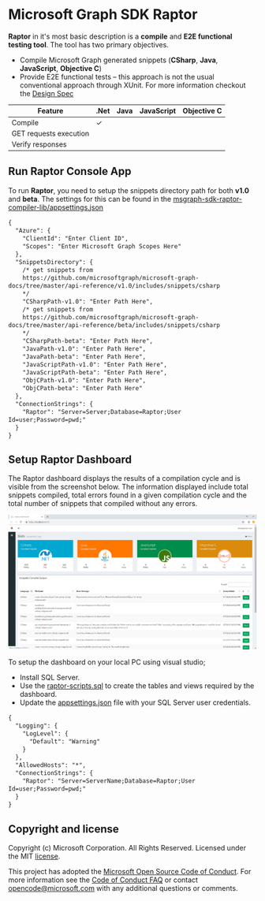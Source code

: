# Microsoft Graph SDK Raptor

**Raptor** in it's most basic description is a **compile** and **E2E functional testing tool**. The tool has two primary objectives.

- Compile Microsoft Graph generated snippets (**CSharp**, **Java**, **JavaScript**, **Objective C**)
- Provide E2E functional tests – this approach is not the usual conventional approach through XUnit. For more information checkout the [Design Spec](msgraph-sdk-raptor-design-spec.md)

Feature| .Net | Java | JavaScript | Objective C |  
|--|--|--|--|--|
 Compile                           |✓| | | |
 GET requests execution            | | | | |
 Verify responses                  | | | | |

## Run Raptor Console App
To run **Raptor**, you need to setup the snippets directory path for both **v1.0** and **beta**. The settings for this can be found in the [msgraph-sdk-raptor-compiler-lib/appsettings.json](msgraph-sdk-raptor-compiler-lib/appsettings.json)

```
{
  "Azure": {
    "ClientId": "Enter Client ID",
    "Scopes": "Enter Microsoft Graph Scopes Here"
  },
  "SnippetsDirectory": {
    /* get snippets from
    https://github.com/microsoftgraph/microsoft-graph-docs/tree/master/api-reference/v1.0/includes/snippets/csharp
    */
    "CSharpPath-v1.0": "Enter Path Here",
    /* get snippets from 
    https://github.com/microsoftgraph/microsoft-graph-docs/tree/master/api-reference/beta/includes/snippets/csharp 
    */
    "CSharpPath-beta": "Enter Path Here",
    "JavaPath-v1.0": "Enter Path Here",
    "JavaPath-beta": "Enter Path Here",
    "JavaScriptPath-v1.0": "Enter Path Here",
    "JavaScriptPath-beta": "Enter Path Here",
    "ObjCPath-v1.0": "Enter Path Here",
    "ObjCPath-beta": "Enter Path Here"
  },
  "ConnectionStrings": {
    "Raptor": "Server=Server;Database=Raptor;User Id=user;Password=pwd;"
  }
}
```
## Setup Raptor Dashboard

The Raptor dashboard displays the results of a compilation cycle and is visible from the screenshot below. The information displayed include total snippets compiled, total errors found in a given compilation cycle and the total number of snippets that compiled without any errors.

![Dashboard Screenshot](raptor-dashboard-screenshot.png)

To setup the dashboard on your local PC using visual studio;

- Install SQL Server.
- Use the [raptor-scripts.sql](raptor-scripts.sql) to create the tables and views required by the dashboard.
- Update the [appsettings.json](msgraph-sdk-raptor-dashboard/appsettings.json) file with your SQL Server user credentials.

```
{
  "Logging": {
    "LogLevel": {
      "Default": "Warning"
    }
  },
  "AllowedHosts": "*",
  "ConnectionStrings": {
    "Raptor": "Server=ServerName;Database=Raptor;User Id=user;Password=pwd;"
  }
}
```

## Copyright and license

Copyright (c) Microsoft Corporation. All Rights Reserved. Licensed under the MIT [license](LICENSE).

This project has adopted the [Microsoft Open Source Code of Conduct](https://opensource.microsoft.com/codeofconduct/). For more information see the [Code of Conduct FAQ](https://opensource.microsoft.com/codeofconduct/faq/) or contact [opencode@microsoft.com](mailto:opencode@microsoft.com) with any additional questions or comments.